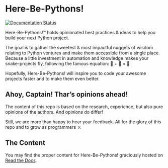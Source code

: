# Here-Be-Pythons!

[![Documentation Status](https://readthedocs.org/projects/here-be-pythons/badge/?version=latest)](https://here-be-pythons.readthedocs.io/en/latest/?badge=latest)

Here-Be-Pythons!™ holds opinionated best practices & ideas to help you build your next Python project.

The goal is to gather the sweetest & most impactful nuggets of wisdom relating to Python ventures and make them accessible from a single place. Because a little investment in automation and knowledge makes your snake-projects fly, following the famous equation: :snake: + :green_heart: = :rocket:

Hopefully, Here-Be-Pythons! will inspire you to code your awesome projects faster and to make them even better.


## Ahoy, Captain! Thar’s opinions ahead!

The content of this repo is based on the research, experience, but also pure opinions of the authors. And opinions do differ!

Still, we are more than happy to hear your feedback. All for the glory of this repo and to grow as programmers :crossed_swords: 


## The Content

You may find the proper content for Here-Be-Pythons! graciously hosted on [Read the Docs](https://here-be-pythons.readthedocs.io/en/latest/).
